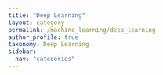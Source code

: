 ```yaml
---
title: "Deep Learning"
layout: category
permalink: /machine_learning/deep_learning
author_profile: true
taxonomy: Deep Learning
sidebar:
  nav: "categories"
---
```

